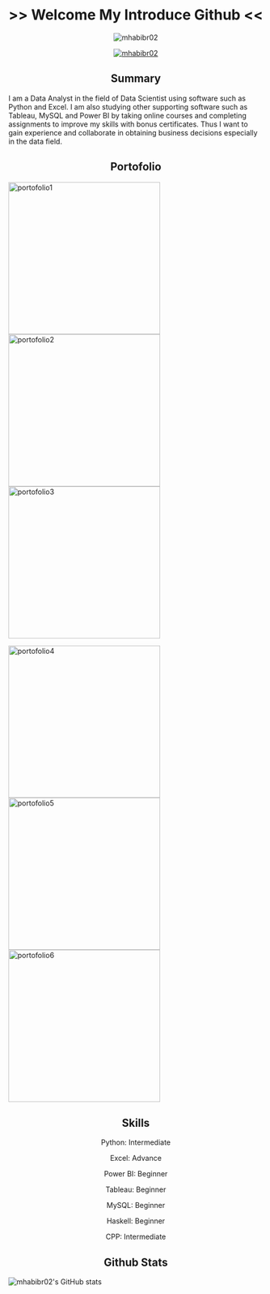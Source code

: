 <h1 align="center"> >> Welcome My Introduce Github << </h1>
<p align="center"> <img src="https://komarev.com/ghpvc/?username=mhabibr02&label=Profile%20views&color=0e75b6&style=flat" alt="mhabibr02" /> </p>
<p align="center"> <a href="https://github.com/ryo-ma/github-profile-trophy"><img src="https://github-profile-trophy.vercel.app/?username=mhabibr02" alt="mhabibr02" /></a> </p>

<h2 align="center"> Summary </h2>

I am a Data Analyst in the field of Data Scientist using software such as Python and Excel. I am also studying other supporting software such as Tableau, MySQL and Power BI by 
taking online courses and completing assignments to improve my skills with bonus certificates. Thus I want to gain experience and collaborate in obtaining business decisions 
especially in the data field.

<h2 align="center"> Portofolio </h2>

<p align="left" > 
  <a href="https://mhabibr02.github.io/Portofolio-Website/details/certificate-details1.html"><img src="https://mhabibr02.github.io/Portofolio-Website/details/assets/img/portfolio/certificate-1.png" alt="portofolio1" width="300" /></a> 
  <a href="https://mhabibr02.github.io/Portofolio-Website/details/certificate-details2.html"><img src="https://mhabibr02.github.io/Portofolio-Website/details/assets/img/portfolio/certificate-2.png" alt="portofolio2" width="300" /></a>
  <a href="https://mhabibr02.github.io/Portofolio-Website/details/project-details1.html"><img src="https://mhabibr02.github.io/Portofolio-Website/details/assets/img/portfolio/project-1.png" alt="portofolio3" width="300" /></a> 
</p>
<p align="left" > 
  <a href="https://github.com/mhabibr02/Assignment-Digital-Skill-Fair-33.0-Data-Science-Dibimbing"><img src="https://mhabibr02.github.io/Portofolio-Website/details/assets/img/portfolio/assignment-1.png" alt="portofolio4" width="300" /></a> 
  <a href="https://mhabibr02.github.io/Top-10-Crypto-in-2024/"><img src="https://mhabibr02.github.io/Portofolio-Website/details/assets/img/portfolio/assignment-2.png" alt="portofolio5" width="300" /></a>
  <a href="https://github.com/mhabibr02/Assignment-Data-Series-15.0-AI-Machine-Learning-Dibimbing"><img src="https://mhabibr02.github.io/Portofolio-Website/details/assets/img/portfolio/assignment-3.png" alt="portofolio6" width="300" /></a> 
</p>

<h2 align="center"> Skills </h2>

<p align="center"> 
Python: Intermediate
</p>
<p align="center"> 
Excel: Advance
</p>
<p align="center"> 
Power BI: Beginner
</p>
<p align="center"> 
Tableau: Beginner
</p>
<p align="center"> 
MySQL: Beginner
</p>
<p align="center"> 
Haskell: Beginner
</p>
<p align="center"> 
CPP: Intermediate
</p>

<h2 align="center"> Github Stats </h2>

![mhabibr02's GitHub stats](https://github-readme-stats.vercel.app/api?username=mhabibr02&show_icons=true&theme=radical)

